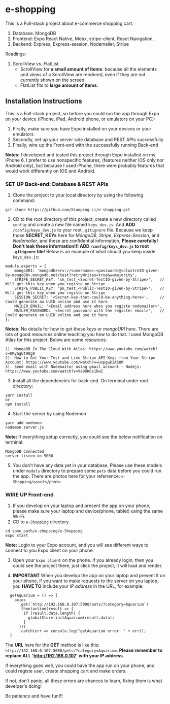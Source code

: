 # e-shopping
This is a Full-stack project about e-commerce shopping cart.
1. Database: MongoDB
2. Frontend: Expo React Native, Mobx, stripe-client, React Navigation, 
3. Backend: Express, Express-session, Nodemailer, Stripe

Readings:
1. ScrollView vs. FlatList
    * ScrollView for **a small amount of items**: because all the elements and views of a ScrollView are rendered, even if they are not currently shown on the screen.
    * FlatList fits to **large amount of items**.

## Installation Instructions
This is a Full-stack project, so before you could run the app through Expo on your device (iPhone, iPad, Android phone, or emulators on your PC):
1. Firstly, make sure you have Expo installed on your devices or your emulators
2. Secondly, set up your server side database and REST APIs successfully
3. Finally, wire up the Front-end with the successfully running Back-end

**Notes:** I developed and tested this project through Expo installed on my iPhone 6. I prefer to use nonspecific features, (features  neither IOS only nor Android only), but because I used iPhone, there were probably features that would work differently on IOS and Android. 

### SET UP Back-end: Database & REST APIs
1. Clone the project to your local directory by using the following command:
```
git clone https://github.com/Xiaoping-Li/e-shopping.git
```
2. CD to the root directory of this project, create a new directory called `config` and create a new file named `keys_dev.js`. And **ADD** `/config/keys_dev.js` to your root `.gitignore` file. Because we keep those **SECRET_KEYs** here for _MongoDB_, _Stripe_, _Express-Session_, and _Nodemailer_, and these are confidential information, **Please carefully! Don't leak these information!!! ADD `/config/keys_dev.js` to root `.gitignore` file!** Below is an example of what should you keep inside `keys_dev.js`:
```
module.exports = {
    mongoURI: 'mongodb+srv://<username>:<password>@<clustreID-given-by-mongoDB>.mongodb.net/test?retryWrites=true&w=majority',
    STRIPE_SECRET_KEY: 'sk_test_<Secret-TestID-given-by-Stripe>',   // Will get this key when you registe on Stripe
    STRIPE_PUBLIC_KEY: 'pk_test_<Public-TestID-given-by-Stripe>',   // Will get this key when you registe on Stripe
    SESSION_SECRET: '<Secret-key-that-could-be-anything-here>',     // Could generate an UUID online and use it here
    MAILER_EMAIL: '<Email address here when you registe nodemailer>',
    MAILER_PASSWORD: '<Secret password with the register email>',   // Could generate an UUID online and use it here
};

```
**Notes:** No details for how to get these _keys_ or _mongoURI_ here. There are lots of good resources online teaching you how to do that. I used MongoDB Atlas for this project. Below are some resources:

    1). MongoDB In The Cloud With Atlas: https://www.youtube.com/watch?v=KKyag6t98g8
    2). How to Get Your Test and Live Stripe API Keys from Your Stripe Account: https://www.youtube.com/watch?v=UxpgwkiA5OM
    3). Send email with Nodemailer using gmail account - Nodejs: https://www.youtube.com/watch?v=Va9UKGs1bwI

3. Install all the dependencies for back-end. On terminal under root directory:
```
yarn install
or
npm install
```
4. Start the server by using Nodemon
```
yarn add nodemon
nodemon server.js
```
**Note:** If everything setup correctly, you could see the below notification on terminal:
```
MongoDB Connected
server listen on 5000
```
5. You don't have any data yet in your database, Please use these models under `models` directory to prepare some `pets` data before you could run the app. There are photos here for your referrence: `e-Shopping/assets/photo`.


### WIRE UP Front-end
1. If you develop on your laptop and present the app on your phone, please make sure your laptop and device(phone, tablet) using the same Wi-Fi. 
2. CD to `e-Shopping` directory.
```
cd some_path/e-shopping/e-Shopping
expo start
```
**Note:** Login to your Expo account, and you will see different ways to connect to you Expo client on your phone.

3. Open your `Expo client` on the phone. If you already login, then you could see the project there, just click the project, it will load and render.

4. **IMPORTANT** When you develop the app on your laptop and present it on your phone, if you want to make requests to the server on you laptop, you **HAVE TO** include your _IP address_ in the URL, for example:
```
  getAquarium = () => {
    axios
      .get(`http://192.168.0.107:5000/pets/?category=Aquarium`)
      .then(action(result => {
        if (result.data.length) {
          globalStore.initAquarium(result.data);
        }
      }))
      .catch(err => console.log("getAquarium error: " + err));
  }
```
The **URL** here for the **GET** method is like this: `http://192.168.0.107:5000/pets/?category=Aquarium`. **Please remember to replace ALL 'http://192.168.0.107' with your IP address**.

If everything goes well, you could have the app run on your phone, and could registe user, create shopping cart and make orders. 

If not, don't panic, all these errors are chances to learn, fixing them is what develper's doing! 

Be patience and have fun!!!
